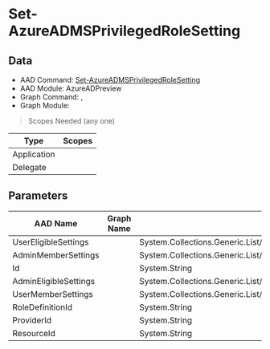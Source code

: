 # Set-AzureADMSPrivilegedRoleSetting

> 

## Data

+ AAD Command: [Set-AzureADMSPrivilegedRoleSetting](https://docs.microsoft.com/en-us/powershell/module/AzureADPreview/Set-AzureADMSPrivilegedRoleSetting)
+ AAD Module: AzureADPreview
+ Graph Command: [](), []()
+ Graph Module: 

> Scopes Needed (any one)

|Type|Scopes|
|---|---|
|Application||
|Delegate||

## Parameters

|AAD Name|Graph Name|AAD Type|Graph Type|Infos|
|---|---|---|---|---|
|UserEligibleSettings||System.Collections.Generic.List/Microsoft.Open.MSGraph.Model.AzureADMSPrivilegedRuleSetting|||
|AdminMemberSettings||System.Collections.Generic.List/Microsoft.Open.MSGraph.Model.AzureADMSPrivilegedRuleSetting|||
|Id||System.String|||
|AdminEligibleSettings||System.Collections.Generic.List/Microsoft.Open.MSGraph.Model.AzureADMSPrivilegedRuleSetting|||
|UserMemberSettings||System.Collections.Generic.List/Microsoft.Open.MSGraph.Model.AzureADMSPrivilegedRuleSetting|||
|RoleDefinitionId||System.String|||
|ProviderId||System.String|||
|ResourceId||System.String|||

